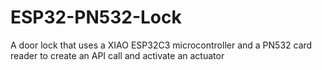 # ESP32-PN532-Lock
A door lock that uses a XIAO ESP32C3 microcontroller and a PN532 card reader to create an API call and activate an actuator

